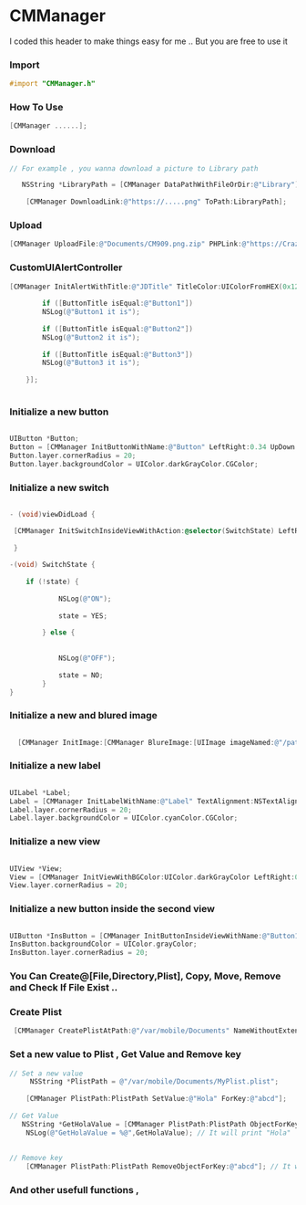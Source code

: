 # CMManager

I coded this header to make things easy for me .. But you are free to use it 


### Import 

```objective-c
#import "CMManager.h"
```


### How To Use

```objective-c
[CMManager ......];
```
 
 
### Download

```objective-c
// For example , you wanna download a picture to Library path 

   NSString *LibraryPath = [CMManager DataPathWithFileOrDir:@"Library"];
    
    [CMManager DownloadLink:@"https://.....png" ToPath:LibraryPath];
```



### Upload 
```objective-c
[CMManager UploadFile:@"Documents/CM909.png.zip" PHPLink:@"https://Crazy/PP.php" PHPNameValue:@"upload"];
```

### CustomUIAlertController

```objective-c
[CMManager InitAlertWithTitle:@"JDTitle" TitleColor:UIColorFromHEX(0x128890) Message:@"Cmessage" MessageColor:UIColor.greenColor Buttons:@[@"Button1",@"Button2",@"Button3"] ButtonsColor:UIColor.whiteColor ButtonsImage:[UIImage imageNamed:@"sys"] BackgroundColor:UIColorFromHEX(0x303030) AlertStyle:UIAlertControllerStyleAlert Target:self handler:^(NSString * _Nullable ButtonTitle) {
       
        if ([ButtonTitle isEqual:@"Button1"])
        NSLog(@"Button1 it is");
        
        if ([ButtonTitle isEqual:@"Button2"])
        NSLog(@"Button2 it is");
        
        if ([ButtonTitle isEqual:@"Button3"])
        NSLog(@"Button3 it is");
           
    }];
    
```


### Initialize a new button 

```objective-c

UIButton *Button;
Button = [CMManager InitButtonWithName:@"Button" LeftRight:0.34 UpDown:0.33 Width:0.30 Height:0.07 InView:self.view Target:self Action:@selector(Action:)];
Button.layer.cornerRadius = 20;
Button.layer.backgroundColor = UIColor.darkGrayColor.CGColor;
```


### Initialize a new switch 

```objective-c

- (void)viewDidLoad {

 [CMManager InitSwitchInsideViewWithAction:@selector(SwitchState) LeftRight:0.48 UpDown:0.40 Width:1.1 Height:1.2 InView:self.view Target:self];
 
 }
 
-(void) SwitchState {
    
    if (!state) {
    
            NSLog(@"ON");
    
            state = YES;
    
        } else {
    
    
            NSLog(@"OFF");
    
            state = NO;
        }
}

```


### Initialize a new and blured image  

```objective-c

  [CMManager InitImage:[CMManager BlureImage:[UIImage imageNamed:@"/path/to/image.png"]] LeftRight:0.1 UpDown:0.1 Width:0.1 Height:0.1 InView:self.view];

```


### Initialize a new label  

```objective-c

UILabel *Label;
Label = [CMManager InitLabelWithName:@"Label" TextAlignment:NSTextAlignmentCenter LeftRight:0.34 UpDown:0.22 Width:0.30 Height:0.07 InView:self.view];
Label.layer.cornerRadius = 20;
Label.layer.backgroundColor = UIColor.cyanColor.CGColor;
```


### Initialize a new view 

```objective-c

UIView *View;
View = [CMManager InitViewWithBGColor:UIColor.darkGrayColor LeftRight:0.26 UpDown:0.60 Width:0.50 Height:0.15 InView:self.view];
View.layer.cornerRadius = 20;
```


### Initialize a new button inside the second view 

```objective-c

UIButton *InsButton = [CMManager InitButtonInsideViewWithName:@"Button1" LeftRight:55 UpDown:11.5 Width:0.45 Height:0.30 InView:View Target:self Action:@selector(BInside:)];
InsButton.backgroundColor = UIColor.grayColor;
InsButton.layer.cornerRadius = 20;
```




### You Can Create@[File,Directory,Plist], Copy, Move, Remove and Check If File Exist ..



### Create Plist

```objective-c
 [CMManager CreatePlistAtPath:@"/var/mobile/Documents" NameWithoutExtension:@"MyPlist"];
```



### Set a new value to Plist , Get Value and Remove key

```objective-c
// Set a new value
     NSString *PlistPath = @"/var/mobile/Documents/MyPlist.plist";
    
    [CMManager PlistPath:PlistPath SetValue:@"Hola" ForKey:@"abcd"];
   
// Get Value
   NSString *GetHolaValue = [CMManager PlistPath:PlistPath ObjectForKey:@"abcd"];
    NSLog(@"GetHolaValue = %@",GetHolaValue); // It will print "Hola"
    
    
// Remove key
    [CMManager PlistPath:PlistPath RemoveObjectForKey:@"abcd"]; // It will remove Hola
```



### And other usefull functions ,













 






